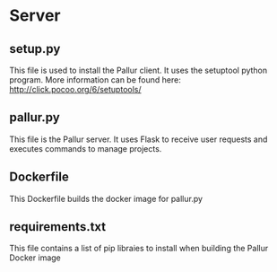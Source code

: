 # Server

## setup.py
This file is used to install the Pallur client. It uses the setuptool python program.
More information can be found here: http://click.pocoo.org/6/setuptools/

## pallur.py
This file is the Pallur server. It uses Flask to receive user requests and executes commands to manage projects. 

## Dockerfile
This Dockerfile builds the docker image for pallur.py

## requirements.txt
This file contains a list of pip libraies to install when building the Pallur Docker image
